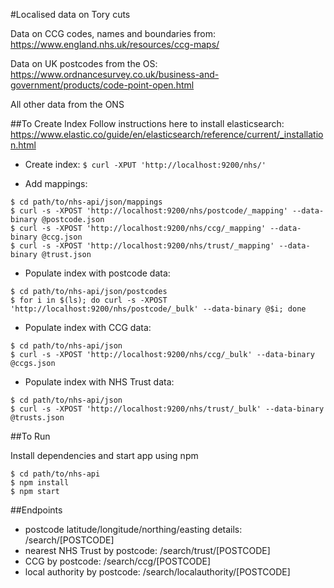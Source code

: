 #Localised data on Tory cuts

Data on CCG codes, names and boundaries from: https://www.england.nhs.uk/resources/ccg-maps/

Data on UK postcodes from the OS: https://www.ordnancesurvey.co.uk/business-and-government/products/code-point-open.html

All other data from the ONS

##To Create Index
Follow instructions here to install elasticsearch: https://www.elastic.co/guide/en/elasticsearch/reference/current/_installation.html

- Create index:
```$ curl -XPUT 'http://localhost:9200/nhs/'```

- Add mappings:
```
$ cd path/to/nhs-api/json/mappings
$ curl -s -XPOST 'http://localhost:9200/nhs/postcode/_mapping' --data-binary @postcode.json
$ curl -s -XPOST 'http://localhost:9200/nhs/ccg/_mapping' --data-binary @ccg.json
$ curl -s -XPOST 'http://localhost:9200/nhs/trust/_mapping' --data-binary @trust.json
```

- Populate index with postcode data:
``` 
$ cd path/to/nhs-api/json/postcodes
$ for i in $(ls); do curl -s -XPOST 'http://localhost:9200/nhs/postcode/_bulk' --data-binary @$i; done
```

- Populate index with CCG data:
```
$ cd path/to/nhs-api/json
$ curl -s -XPOST 'http://localhost:9200/nhs/ccg/_bulk' --data-binary @ccgs.json
```

- Populate index with NHS Trust data:
```
$ cd path/to/nhs-api/json
$ curl -s -XPOST 'http://localhost:9200/nhs/trust/_bulk' --data-binary @trusts.json
```

##To Run

Install dependencies and start app using npm
```
$ cd path/to/nhs-api
$ npm install
$ npm start
```

##Endpoints
- postcode latitude/longitude/northing/easting details: /search/[POSTCODE]
- nearest NHS Trust by postcode: /search/trust/[POSTCODE]
- CCG by postcode: /search/ccg/[POSTCODE]
- local authority by postcode: /search/localauthority/[POSTCODE]
